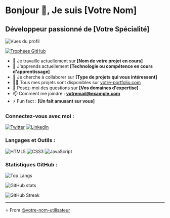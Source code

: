 # Bonjour 👋, Je suis [Votre Nom]

## Développeur passionné de [Votre Spécialité]

![Vues du profil](https://komarev.com/ghpvc/?username=votre-nom-utilisateur&label=Vues%20du%20profil&color=0e75b6&style=flat)

[![Trophées GitHub](https://github-profile-trophy.vercel.app/?username=votre-nom-utilisateur&theme=dracula&column=7)](https://github.com/ryo-ma/github-profile-trophy)

- 🔭 Je travaille actuellement sur **[Nom de votre projet en cours]**
- 🌱 J'apprends actuellement **[Technologie ou compétence en cours d'apprentissage]**
- 👯 Je cherche à collaborer sur **[Type de projets qui vous intéressent]**
- 👨‍💻 Tous mes projets sont disponibles sur [votre-portfolio.com](https://votre-portfolio.com)
- 💬 Posez-moi des questions sur **[Vos domaines d'expertise]**
- 📫 Comment me joindre : **votremail@example.com**
- ⚡ Fun fact : **[Un fait amusant sur vous]**

### Connectez-vous avec moi :

[![Twitter](https://img.shields.io/badge/-Twitter-1DA1F2?style=for-the-badge&logo=twitter&logoColor=white)](https://twitter.com/votre-twitter)
[![LinkedIn](https://img.shields.io/badge/-LinkedIn-0077B5?style=for-the-badge&logo=linkedin&logoColor=white)](https://linkedin.com/in/votre-linkedin)

### Langages et Outils :

![HTML5](https://img.shields.io/badge/-HTML5-E34F26?style=for-the-badge&logo=html5&logoColor=white)
![CSS3](https://img.shields.io/badge/-CSS3-1572B6?style=for-the-badge&logo=css3&logoColor=white)
![JavaScript](https://img.shields.io/badge/-JavaScript-F7DF1E?style=for-the-badge&logo=javascript&logoColor=black)
<!-- Ajoutez d'autres badges pour vos compétences ici -->

### Statistiques GitHub :

![Top Langs](https://github-readme-stats.vercel.app/api/top-langs?username=votre-nom-utilisateur&show_icons=true&locale=fr&layout=compact&theme=radical)

![GitHub stats](https://github-readme-stats.vercel.app/api?username=votre-nom-utilisateur&show_icons=true&locale=fr&theme=radical)

![GitHub Streak](https://github-readme-streak-stats.herokuapp.com/?user=votre-nom-utilisateur&theme=radical)

---

⭐️ From [@votre-nom-utilisateur](https://github.com/votre-nom-utilisateur)
